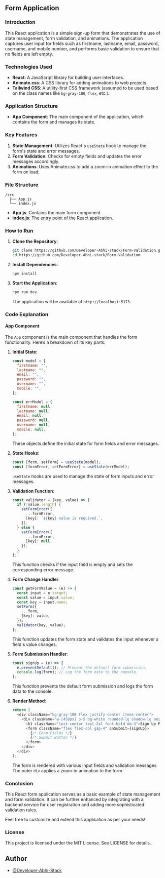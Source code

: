 ## Form Application

### Introduction

This React application is a simple sign-up form that demonstrates the use of state management, form validation, and animations. The application captures user input for fields such as firstname, lastname, email, password, username, and mobile number, and performs basic validation to ensure that no fields are left empty.

### Technologies Used

- **React**: A JavaScript library for building user interfaces.
- **Animate.css**: A CSS library for adding animations to web projects.
- **Tailwind CSS**: A utility-first CSS framework (assumed to be used based on the class names like `bg-gray-100`, `flex`, etc.).

### Application Structure

- **App Component**: The main component of the application, which contains the form and manages its state.

### Key Features

1. **State Management**: Utilizes React's `useState` hook to manage the form's state and error messages.
2. **Form Validation**: Checks for empty fields and updates the error messages accordingly.
3. **Animations**: Uses Animate.css to add a zoom-in animation effect to the form on load.

### File Structure

```
/src
  ├── App.js
  └── index.js
```

- **App.js**: Contains the main form component.
- **index.js**: The entry point of the React application.

### How to Run

1. **Clone the Repository**:
   ```bash
   git clone https://github.com/Developer-Abhi-stack/Form-Validation.git
   cd https://github.com/Developer-Abhi-stack/Form-Validation
   ```

2. **Install Dependencies**:
   ```bash
   npm install
   ```

3. **Start the Application**:
   ```bash
   npm run dev
   ```

   The application will be available at `http://localhost:5173`.

### Code Explanation

#### App Component

The `App` component is the main component that handles the form functionality. Here’s a breakdown of its key parts:

1. **Initial State**:
   ```javascript
   const model = {
     firstname: "",
     lastname: "",
     email: "",
     password: "",
     username: "",
     mobile: "",
   };

   const errModel = {
     firstname: null,
     lastname: null,
     email: null,
     password: null,
     username: null,
     mobile: null,
   };
   ```

   These objects define the initial state for form fields and error messages.

2. **State Hooks**:
   ```javascript
   const [form, setForm] = useState(model);
   const [formError, setFormError] = useState(errModel);
   ```

   `useState` hooks are used to manage the state of form inputs and error messages.

3. **Validation Function**:
   ```javascript
   const validator = (key, value) => {
     if (!value.length) {
       setFormError({
         ...formError,
         [key]: `${key} value is required.`,
       });
     } else {
       setFormError({
         ...formError,
         [key]: null,
       });
     }
   };
   ```

   This function checks if the input field is empty and sets the corresponding error message.

4. **Form Change Handler**:
   ```javascript
   const getFormValue = (e) => {
     const input = e.target;
     const value = input.value;
     const key = input.name;
     setForm({
       ...form,
       [key]: value,
     });
     validator(key, value);
   };
   ```

   This function updates the form state and validates the input whenever a field's value changes.

5. **Form Submission Handler**:
   ```javascript
   const signUp = (e) => {
     e.preventDefault(); // Prevent the default form submission.
     console.log(form); // Log the form data to the console.
   };
   ```

   This function prevents the default form submission and logs the form data to the console.

6. **Render Method**:
   ```javascript
   return (
     <div className="bg-gray-100 flex justify-center items-center">
       <div className="w-[450px] p-5 bg-white rounded-lg shadow-lg animate__animated animate__zoomIn">
         <h1 className="text-center text-2xl font-bold mb-3">Sign Up Form</h1>
         <form className="flex flex-col gap-4" onSubmit={signUp}>
           {/* Form Fields */}
           {/* Submit Button */}
         </form>
       </div>
     </div>
   );
   ```

   The form is rendered with various input fields and validation messages. The outer `div` applies a zoom-in animation to the form.

### Conclusion

This React form application serves as a basic example of state management and form validation. It can be further enhanced by integrating with a backend service for user registration and adding more sophisticated validation rules.

Feel free to customize and extend this application as per your needs!

### License

This project is licensed under the MIT License. See LICENSE for details.


## Author

- [@Developer-Abhi-Stack](https://github.com/Developer-Abhi-stack)

